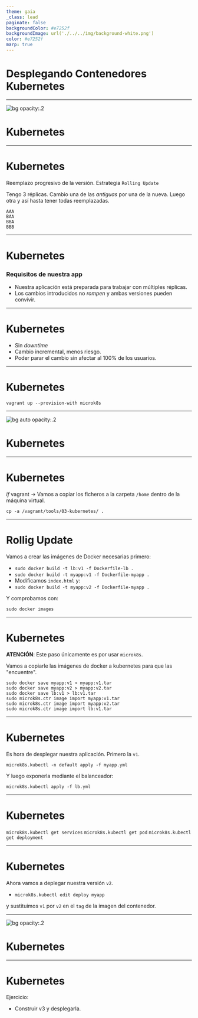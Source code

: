 ```yaml
---
theme: gaia
_class: lead
paginate: false
backgroundColor: #e7252f
backgroundImage: url('./../../img/background-white.png')
color: #e7252f
marp: true
---
```

<!-- _backgroundImage: url('./../../img/background-red.png') -->
<!-- _color: white -->

# Desplegando Contenedores Kubernetes

---
![bg opacity:.2](https://media.giphy.com/media/Aff4ryYiacUO4/giphy.gif)
# Kubernetes

---
# Kubernetes

Reemplazo progresivo de la versión. Estrategia `Rolling Update`

Tengo 3 réplicas. Cambio una de las _antiguas_ por una de la nueva.
Luego otra y así hasta tener todas reemplazadas.

```
AAA
BAA
BBA
BBB
```

---
# Kubernetes

### Requisitos de nuestra app

- Nuestra aplicación está preparada para trabajar con múltiples réplicas.
- Los cambios introducidos no _rompen_ y ambas versiones pueden convivir.

---
# Kubernetes

- Sin _downtime_
- Cambio incremental, menos riesgo.
- Poder parar el cambio sin afectar al 100% de los usuarios.

---
# Kubernetes

`vagrant up --provision-with microk8s`

---
![bg auto opacity:.2](https://upload.wikimedia.org/wikipedia/commons/thumb/3/39/Kubernetes_logo_without_workmark.svg/1200px-Kubernetes_logo_without_workmark.svg.png)
# Kubernetes

---
# Kubernetes

_if_ vagrant -> Vamos a copiar los ficheros a la carpeta `/home` dentro de la máquina virtual.

```
cp -a /vagrant/tools/03-kubernetes/ .
```

---
# Rollig Update

Vamos a crear las imágenes de Docker necesarias primero:

- `sudo docker build -t lb:v1 -f Dockerfile-lb .`
- `sudo docker build -t myapp:v1 -f Dockerfile-myapp .`
- Modificamos `index.html` y:
- `sudo docker build -t myapp:v2 -f Dockerfile-myapp .`

Y comprobamos con:

`sudo docker images`

---
# Kubernetes

**ATENCIÓN**: Este paso únicamente es por usar `microk8s`.

Vamos a copiarle las imágenes de docker a kubernetes para que las "encuentre".

```
sudo docker save myapp:v1 > myapp:v1.tar
sudo docker save myapp:v2 > myapp:v2.tar
sudo docker save lb:v1 > lb:v1.tar
sudo microk8s.ctr image import myapp:v1.tar
sudo microk8s.ctr image import myapp:v2.tar
sudo microk8s.ctr image import lb:v1.tar
```

---
# Kubernetes

Es hora de desplegar nuestra aplicación. Primero la `v1`.

`microk8s.kubectl -n default apply -f myapp.yml`

Y luego exponerla mediante el balanceador:

`microk8s.kubectl apply -f lb.yml`

---
# Kubernetes

`microk8s.kubectl get services`
`microk8s.kubectl get pod`
`microk8s.kubectl get deployment`

---
# Kubernetes

Ahora vamos a deplegar nuestra versión `v2`.

- `microk8s.kubectl edit deploy myapp`

y sustituimos `v1` por `v2` en el `tag` de la imagen del contenedor.

---
![bg opacity:.2](https://imagenes.20minutos.es/files/image_656_370/uploads/imagenes/2019/05/21/957237.jpg)
# Kubernetes

---
# Kubernetes

Ejercicio:

- Construir v3 y desplegarla.
